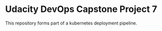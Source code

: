 # Udacity DevOps Capstone Project 7
This repository forms part of a kubernetes deployment pipeline.
